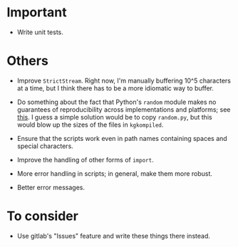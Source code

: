 <!-- NOTE TO CONTRIBUTORS: PLEASE DON'T EDIT THIS FILE. -->
<!-- Edit docs_src/HELP.md instead, then run './makedocs'. -->





# Important  

- Write unit tests.  



# Others  

- Improve `StrictStream`. Right now, I'm manually buffering 10^5 characters at a time, but I think there has to be a more idiomatic way to buffer.  

- Do something about the fact that Python's `random` module makes no guarantees of reproducibility across implementations and platforms; see [this](https://stackoverflow.com/questions/8786084/reproducibility-of-python-pseudo-random-numbers-across-systems-and-versions). I guess a simple solution would be to copy `random.py`, but this would blow up the sizes of the files in `kgkompiled`.

- Ensure that the scripts work even in path names containing spaces and special characters. 

- Improve the handling of other forms of `import`.

- More error handling in scripts; in general, make them more robust.

- Better error messages. 

# To consider  

- Use gitlab's "Issues" feature and write these things there instead.  

